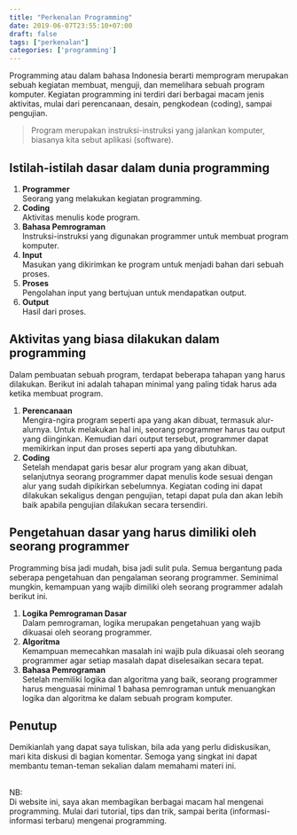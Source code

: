 ```yaml
---
title: "Perkenalan Programming"
date: 2019-06-07T23:55:10+07:00
draft: false
tags: ["perkenalan"]
categories: ['programming']
---
```


Programming atau dalam bahasa Indonesia berarti memprogram
merupakan sebuah kegiatan membuat, menguji, dan memelihara sebuah program komputer.
Kegiatan programming ini terdiri dari berbagai macam jenis aktivitas,
mulai dari perencanaan, desain, pengkodean (coding), sampai pengujian.

> Program merupakan instruksi-instruksi yang jalankan komputer,
biasanya kita sebut aplikasi (software).

## Istilah-istilah dasar dalam dunia programming
<ol>
  <li>
    <b>Programmer</b><br/>
    Seorang yang melakukan kegiatan programming.
  </li>
  <li>
    <b>Coding</b><br/>
    Aktivitas menulis kode program.
  </li>
  <li>
    <b>Bahasa Pemrograman</b><br/>
    Instruksi-instruksi yang digunakan programmer untuk membuat program komputer.
  </li>
  <li>
    <b>Input</b><br/>
    Masukan yang dikirimkan ke program untuk menjadi bahan dari sebuah proses.
  </li>
  <li>
    <b>Proses</b><br/>
    Pengolahan input yang bertujuan untuk mendapatkan output.
  </li>
  <li>
    <b>Output</b><br/>
    Hasil dari proses.
  </li>
</ol>

## Aktivitas yang biasa dilakukan dalam programming
Dalam pembuatan sebuah program, terdapat beberapa tahapan yang harus dilakukan.
Berikut ini adalah tahapan minimal yang paling tidak harus ada ketika membuat program.

<ol>
  <li>
    <b>Perencanaan</b><br/>
    Mengira-ngira program seperti apa yang akan dibuat, termasuk alur-alurnya.
    Untuk melakukan hal ini, seorang programmer harus tau output yang diinginkan.
    Kemudian dari output tersebut, programmer dapat memikirkan input dan proses seperti apa yang dibutuhkan.
  </li>
  <li>
    <b>Coding</b><br/>
    Setelah mendapat garis besar alur program yang akan dibuat, selanjutnya seorang programmer dapat menulis
    kode sesuai dengan alur yang sudah dipikirkan sebelumnya. Kegiatan coding ini dapat dilakukan sekaligus
    dengan pengujian, tetapi dapat pula dan akan lebih baik apabila pengujian dilakukan secara tersendiri.
  </li>
</ol>

## Pengetahuan dasar yang harus dimiliki oleh seorang programmer
Programming bisa jadi mudah, bisa jadi sulit pula. Semua bergantung pada seberapa pengetahuan dan pengalaman
seorang programmer. Seminimal mungkin, kemampuan yang wajib dimiliki oleh seorang programmer adalah berikut ini.

<ol>
  <li>
    <b>Logika Pemrograman Dasar</b><br/>
    Dalam pemrograman, logika merupakan pengetahuan yang wajib dikuasai oleh seorang programmer.
  </li>
  <li>
    <b>Algoritma</b><br/>
    Kemampuan memecahkan masalah ini wajib pula dikuasai oleh seorang programmer agar setiap
    masalah dapat diselesaikan secara tepat.
  </li>
  <li>
    <b>Bahasa Pemrograman</b><br/>
    Setelah memiliki logika dan algoritma yang baik, seorang programmer harus menguasai minimal 1 bahasa pemrograman
    untuk menuangkan logika dan algoritma ke dalam sebuah program komputer.
  </li>
</ol>

## Penutup
Demikianlah yang dapat saya tuliskan, bila ada yang perlu didiskusikan,
mari kita diskusi di bagian komentar. Semoga yang singkat ini dapat membantu teman-teman sekalian
dalam memahami materi ini.

<br/>
NB: <br/>
Di website ini, saya akan membagikan berbagai macam hal mengenai programming.
Mulai dari tutorial, tips dan trik, sampai berita (informasi-informasi terbaru)
mengenai programming.
